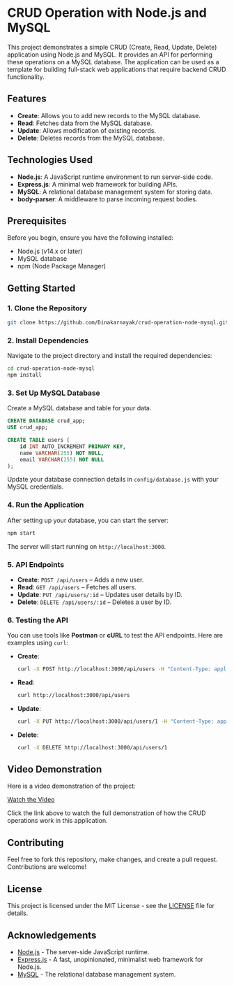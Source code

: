 
# CRUD Operation with Node.js and MySQL

This project demonstrates a simple CRUD (Create, Read, Update, Delete) application using Node.js and MySQL. It provides an API for performing these operations on a MySQL database. The application can be used as a template for building full-stack web applications that require backend CRUD functionality.

## Features

- **Create**: Allows you to add new records to the MySQL database.
- **Read**: Fetches data from the MySQL database.
- **Update**: Allows modification of existing records.
- **Delete**: Deletes records from the MySQL database.
  
## Technologies Used

- **Node.js**: A JavaScript runtime environment to run server-side code.
- **Express.js**: A minimal web framework for building APIs.
- **MySQL**: A relational database management system for storing data.
- **body-parser**: A middleware to parse incoming request bodies.

## Prerequisites

Before you begin, ensure you have the following installed:

- Node.js (v14.x or later)
- MySQL database
- npm (Node Package Manager)

## Getting Started

### 1. Clone the Repository

```bash
git clone https://github.com/Dinakarnayak/crud-operation-node-mysql.git
```

### 2. Install Dependencies

Navigate to the project directory and install the required dependencies:

```bash
cd crud-operation-node-mysql
npm install
```

### 3. Set Up MySQL Database

Create a MySQL database and table for your data.

```sql
CREATE DATABASE crud_app;
USE crud_app;

CREATE TABLE users (
    id INT AUTO_INCREMENT PRIMARY KEY,
    name VARCHAR(255) NOT NULL,
    email VARCHAR(255) NOT NULL
);
```

Update your database connection details in `config/database.js` with your MySQL credentials.

### 4. Run the Application

After setting up your database, you can start the server:

```bash
npm start
```

The server will start running on `http://localhost:3000`.

### 5. API Endpoints

- **Create**: `POST /api/users` – Adds a new user.
- **Read**: `GET /api/users` – Fetches all users.
- **Update**: `PUT /api/users/:id` – Updates user details by ID.
- **Delete**: `DELETE /api/users/:id` – Deletes a user by ID.

### 6. Testing the API

You can use tools like **Postman** or **cURL** to test the API endpoints. Here are examples using `curl`:

- **Create**:  
  ```bash
  curl -X POST http://localhost:3000/api/users -H "Content-Type: application/json" -d '{"name":"John Doe", "email":"john@example.com"}'
  ```

- **Read**:  
  ```bash
  curl http://localhost:3000/api/users
  ```

- **Update**:  
  ```bash
  curl -X PUT http://localhost:3000/api/users/1 -H "Content-Type: application/json" -d '{"name":"Jane Doe", "email":"jane@example.com"}'
  ```

- **Delete**:  
  ```bash
  curl -X DELETE http://localhost:3000/api/users/1
  ```

## Video Demonstration

Here is a video demonstration of the project:

[Watch the Video](https://drive.google.com/file/d/1DvQrVWAg9NK7TwLzNYP87cBFpoHHxvRh/view?usp=drive_link)

Click the link above to watch the full demonstration of how the CRUD operations work in this application.

## Contributing

Feel free to fork this repository, make changes, and create a pull request. Contributions are welcome!

## License

This project is licensed under the MIT License - see the [LICENSE](LICENSE) file for details.

## Acknowledgements

- [Node.js](https://nodejs.org/) - The server-side JavaScript runtime.
- [Express.js](https://expressjs.com/) - A fast, unopinionated, minimalist web framework for Node.js.
- [MySQL](https://www.mysql.com/) - The relational database management system.
